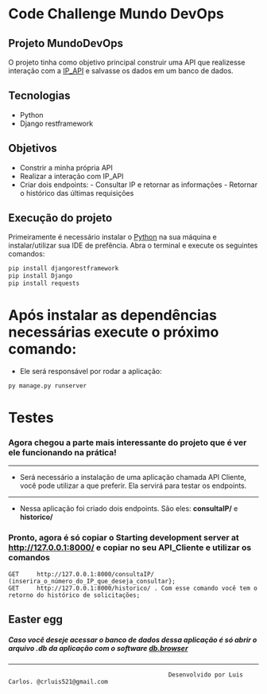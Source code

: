 # **Code Challenge Mundo DevOps**
## **Projeto MundoDevOps**

O projeto tinha como objetivo principal construir uma API que realizesse interação com a [IP_API](https://ip-api.com/docs/api:json) e salvasse os dados 
em um banco de dados.

## **Tecnologias**
- Python
- Django restframework

## **Objetivos**
- Constrir a minha própria API 
- Realizar a interação com IP_API
- Criar dois endpoints: 
       - Consultar IP e retornar as informações
       - Retornar o histórico das últimas requisições

## **Execução do projeto**

Primeiramente é necessário instalar o [Python](https://www.python.org/) na sua máquina e instalar/utilizar sua IDE de prefência.
Abra o terminal e execute os seguintes comandos:
```sh
pip install djangorestframework
pip install Django  
pip install requests
```
# **Após instalar as dependências necessárias execute o próximo comando:**
- Ele será responsável por rodar a aplicação:
```sh
py manage.py runserver
```
# **Testes**

### Agora chegou a parte mais interessante do projeto que é ver ele funcionando na prática! 
---
- Será necessário a instalação de uma aplicação chamada API Cliente, você pode utilizar a que preferir. Ela servirá para testar os endpoints.
---
- Nessa aplicação foi criado dois endpoints. São eles: **consultaIP/** e **historico/**

 ### Pronto, agora é só copiar o Starting development server at http://127.0.0.1:8000/ e  copiar no seu API_Cliente e utilizar os comandos 
    GET     http://127.0.0.1:8000/consultaIP/ (inserira_o_número_do_IP_que_deseja_consultar};
    GET     http://127.0.0.1:8000/historico/ . Com esse comando você tem o retorno do histórico de solicitações;



## Easter egg

##### Caso você deseje acessar o banco de dados dessa aplicação é só abrir o arquivo .db da aplicação com o software [db.browser](https://sqlitebrowser.org/)

___
                                                 Desenvolvido por Luis Carlos. @crluis521@gmail.com






